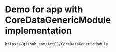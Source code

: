 # Demo for app with CoreDataGenericModule implementation

```
https://github.com/ArtCC/CoreDataGenericModule
```
